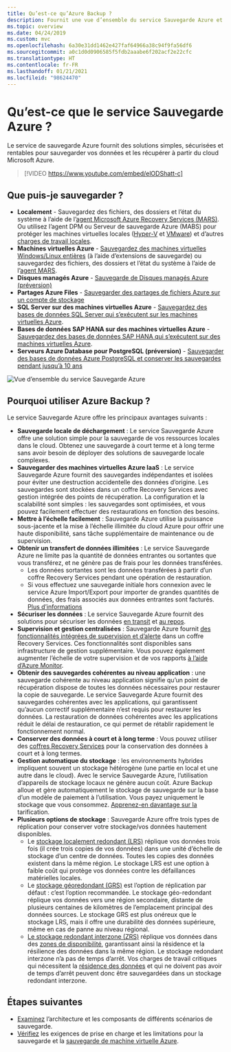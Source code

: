 ```yaml
---
title: Qu’est-ce qu’Azure Backup ?
description: Fournit une vue d’ensemble du service Sauvegarde Azure et de la façon de le déployer dans le cadre de votre stratégie de continuité d’activité et de reprise d’activité (BCDR).
ms.topic: overview
ms.date: 04/24/2019
ms.custom: mvc
ms.openlocfilehash: 6a30e31dd1462e427faf64966a38c94f9fa56df6
ms.sourcegitcommit: a0c1d0d0906585f5fdb2aaabe6f202acf2e22cfc
ms.translationtype: HT
ms.contentlocale: fr-FR
ms.lasthandoff: 01/21/2021
ms.locfileid: "98624470"
---
```

# <a name="what-is-the-azure-backup-service"></a>Qu’est-ce que le service Sauvegarde Azure ?

Le service de sauvegarde Azure fournit des solutions simples, sécurisées et rentables pour sauvegarder vos données et les récupérer à partir du cloud Microsoft Azure.

> [!VIDEO https://www.youtube.com/embed/elODShatt-c]

## <a name="what-can-i-back-up"></a>Que puis-je sauvegarder ?

- **Localement** - Sauvegardez des fichiers, des dossiers et l’état du système à l’aide de l’[agent Microsoft Azure Recovery Services (MARS)](backup-support-matrix-mars-agent.md). Ou utilisez l’agent DPM ou Serveur de sauvegarde Azure (MABS) pour protéger les machines virtuelles locales ([Hyper-V](back-up-hyper-v-virtual-machines-mabs.md) et [VMware](backup-azure-backup-server-vmware.md)) et d’autres [charges de travail locales](backup-mabs-protection-matrix.md).
- **Machines virtuelles Azure** - [Sauvegardez des machines virtuelles Windows/Linux entières](backup-azure-vms-introduction.md) (à l’aide d’extensions de sauvegarde) ou sauvegardez des fichiers, des dossiers et l’état du système à l’aide de l’[agent MARS](backup-azure-manage-mars.md).
- **Disques managés Azure** - [Sauvegarde de Disques managés Azure (préversion)](backup-managed-disks.md)
- **Partages Azure Files** - [Sauvegarder des partages de fichiers Azure sur un compte de stockage](backup-afs.md)
- **SQL Server sur des machines virtuelles Azure** -  [Sauvegardez des bases de données SQL Server qui s’exécutent sur les machines virtuelles Azure](backup-azure-sql-database.md).
- **Bases de données SAP HANA sur des machines virtuelles Azure** - [Sauvegardez des bases de données SAP HANA qui s’exécutent sur des machines virtuelles Azure](backup-azure-sap-hana-database.md).
- **Serveurs Azure Database pour PostgreSQL (préversion)**  -  [Sauvegarder des bases de données Azure PostgreSQL et conserver les sauvegardes pendant jusqu’à 10 ans](backup-azure-database-postgresql.md)

![Vue d’ensemble du service Sauvegarde Azure](./media/backup-overview/azure-backup-overview.png)

## <a name="why-use-azure-backup"></a>Pourquoi utiliser Azure Backup ?

Le service Sauvegarde Azure offre les principaux avantages suivants :

- **Sauvegarde locale de déchargement** : Le service Sauvegarde Azure offre une solution simple pour la sauvegarde de vos ressources locales dans le cloud. Obtenez une sauvegarde à court terme et à long terme sans avoir besoin de déployer des solutions de sauvegarde locale complexes.
- **Sauvegarder des machines virtuelles Azure IaaS** : Le service Sauvegarde Azure fournit des sauvegardes indépendantes et isolées pour éviter une destruction accidentelle des données d’origine. Les sauvegardes sont stockées dans un coffre Recovery Services avec gestion intégrée des points de récupération. La configuration et la scalabilité sont simples : les sauvegardes sont optimisées, et vous pouvez facilement effectuer des restaurations en fonction des besoins.
- **Mettre à l’échelle facilement** : Sauvegarde Azure utilise la puissance sous-jacente et la mise à l’échelle illimitée du cloud Azure pour offrir une haute disponibilité, sans tâche supplémentaire de maintenance ou de supervision.
- **Obtenir un transfert de données illimitées** : Le service Sauvegarde Azure ne limite pas la quantité de données entrantes ou sortantes que vous transférez, et ne génère pas de frais pour les données transférées.
  - Les données sortantes sont les données transférées à partir d’un coffre Recovery Services pendant une opération de restauration.
  - Si vous effectuez une sauvegarde initiale hors connexion avec le service Azure Import/Export pour importer de grandes quantités de données, des frais associés aux données entrantes sont facturés.  [Plus d’informations](backup-azure-backup-import-export.md)
- **Sécuriser les données** : Le service Sauvegarde Azure fournit des solutions pour sécuriser les données [en transit](backup-azure-security-feature.md) et [au repos](backup-azure-security-feature-cloud.md).
- **Supervision et gestion centralisées** : Sauvegarde Azure fournit [des fonctionnalités intégrées de supervision et d’alerte](backup-azure-monitoring-built-in-monitor.md) dans un coffre Recovery Services. Ces fonctionnalités sont disponibles sans infrastructure de gestion supplémentaire. Vous pouvez également augmenter l’échelle de votre supervision et de vos rapports [à l’aide d’Azure Monitor](backup-azure-monitoring-use-azuremonitor.md).
- **Obtenir des sauvegardes cohérentes au niveau application** : une sauvegarde cohérente au niveau application signifie qu’un point de récupération dispose de toutes les données nécessaires pour restaurer la copie de sauvegarde. Le service Sauvegarde Azure fournit des sauvegardes cohérentes avec les applications, qui garantissent qu’aucun correctif supplémentaire n’est requis pour restaurer les données. La restauration de données cohérentes avec les applications réduit le délai de restauration, ce qui permet de rétablir rapidement le fonctionnement normal.
- **Conserver des données à court et à long terme** : Vous pouvez utiliser des [coffres Recovery Services](backup-azure-recovery-services-vault-overview.md) pour la conservation des données à court et à long termes.
- **Gestion automatique du stockage** : les environnements hybrides impliquent souvent un stockage hétérogène (une partie en local et une autre dans le cloud). Avec le service Sauvegarde Azure, l’utilisation d’appareils de stockage locaux ne génère aucun coût. Azure Backup alloue et gère automatiquement le stockage de sauvegarde sur la base d’un modèle de paiement à l’utilisation. Vous payez uniquement le stockage que vous consommez. [Apprenez-en davantage sur la](https://azure.microsoft.com/pricing/details/backup) tarification.
- **Plusieurs options de stockage** : Sauvegarde Azure offre trois types de réplication pour conserver votre stockage/vos données hautement disponibles.
  - Le [stockage localement redondant (LRS)](../storage/common/storage-redundancy.md#locally-redundant-storage) réplique vos données trois fois (il crée trois copies de vos données) dans une unité d’échelle de stockage d’un centre de données. Toutes les copies des données existent dans la même région. Le stockage LRS est une option à faible coût qui protège vos données contre les défaillances matérielles locales.
  - Le [stockage géoredondant (GRS)](../storage/common/storage-redundancy.md#geo-redundant-storage) est l’option de réplication par défaut : c’est l’option recommandée. Le stockage géo-redondant réplique vos données vers une région secondaire, distante de plusieurs centaines de kilomètres de l’emplacement principal des données sources. Le stockage GRS est plus onéreux que le stockage LRS, mais il offre une durabilité des données supérieure, même en cas de panne au niveau régional.
  - [Le stockage redondant interzone (ZRS)](../storage/common/storage-redundancy.md#zone-redundant-storage) réplique vos données dans des [zones de disponibilité](../availability-zones/az-overview.md#availability-zones), garantissant ainsi la résidence et la résilience des données dans la même région. Le stockage redondant interzone n’a pas de temps d’arrêt. Vos charges de travail critiques qui nécessitent la [résidence des données](https://azure.microsoft.com/resources/achieving-compliant-data-residency-and-security-with-azure/) et qui ne doivent pas avoir de temps d’arrêt peuvent donc être sauvegardées dans un stockage redondant interzone.

## <a name="next-steps"></a>Étapes suivantes

- [Examinez](backup-architecture.md) l’architecture et les composants de différents scénarios de sauvegarde.
- [Vérifiez](backup-support-matrix.md) les exigences de prise en charge et les limitations pour la sauvegarde et la [sauvegarde de machine virtuelle Azure](backup-support-matrix-iaas.md).
